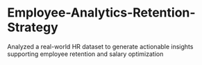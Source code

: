 # Employee-Analytics-Retention-Strategy
Analyzed a real-world HR dataset to generate actionable insights supporting employee retention and salary optimization
